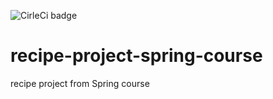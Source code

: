 ![CirleCi badge](https://circleci.com/gh/MaartenBakker/recipe-project-spring-course.svg?style=svg)

# recipe-project-spring-course

recipe project from Spring course
